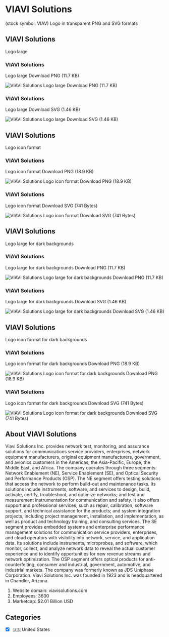 # VIAVI Solutions
 (stock symbol: VIAV) Logo in transparent PNG and SVG formats

## VIAVI Solutions
 Logo large

### VIAVI Solutions
 Logo large Download PNG (11.7 KB)

![VIAVI Solutions
 Logo large Download PNG (11.7 KB)](/img/orig/VIAV_BIG-99c4d939.png)

### VIAVI Solutions
 Logo large Download SVG (1.46 KB)

![VIAVI Solutions
 Logo large Download SVG (1.46 KB)](/img/orig/VIAV_BIG-73f0ca60.svg)

## VIAVI Solutions
 Logo icon format

### VIAVI Solutions
 Logo icon format Download PNG (18.9 KB)

![VIAVI Solutions
 Logo icon format Download PNG (18.9 KB)](/img/orig/VIAV-c8bb78a7.png)

### VIAVI Solutions
 Logo icon format Download SVG (741 Bytes)

![VIAVI Solutions
 Logo icon format Download SVG (741 Bytes)](/img/orig/VIAV-2e12056e.svg)

## VIAVI Solutions
 Logo large for dark backgrounds

### VIAVI Solutions
 Logo large for dark backgrounds Download PNG (11.7 KB)

![VIAVI Solutions
 Logo large for dark backgrounds Download PNG (11.7 KB)](/img/orig/VIAV_BIG.D-214d4520.png)

### VIAVI Solutions
 Logo large for dark backgrounds Download SVG (1.46 KB)

![VIAVI Solutions
 Logo large for dark backgrounds Download SVG (1.46 KB)](/img/orig/VIAV_BIG.D-e973444c.svg)

## VIAVI Solutions
 Logo icon format for dark backgrounds

### VIAVI Solutions
 Logo icon format for dark backgrounds Download PNG (18.9 KB)

![VIAVI Solutions
 Logo icon format for dark backgrounds Download PNG (18.9 KB)](/img/orig/VIAV.D-61ce19f5.png)

### VIAVI Solutions
 Logo icon format for dark backgrounds Download SVG (741 Bytes)

![VIAVI Solutions
 Logo icon format for dark backgrounds Download SVG (741 Bytes)](/img/orig/VIAV.D-f3958576.svg)

## About VIAVI Solutions


Viavi Solutions Inc. provides network test, monitoring, and assurance solutions for communications service providers, enterprises, network equipment manufacturers, original equipment manufacturers, government, and avionics customers in the Americas, the Asia-Pacific, Europe, the Middle East, and Africa. The company operates through three segments: Network Enablement (NE), Service Enablement (SE), and Optical Security and Performance Products (OSP). The NE segment offers testing solutions that access the network to perform build-out and maintenance tasks. Its solutions include instruments, software, and services to design, build, activate, certify, troubleshoot, and optimize networks; and test and measurement instrumentation for communication and safety. It also offers support and professional services, such as repair, calibration, software support, and technical assistance for the products; and system integration projects, including project management, installation, and implementation, as well as product and technology training, and consulting services. The SE segment provides embedded systems and enterprise performance management solutions for communication service providers, enterprises, and cloud operators with visibility into network, service, and application data. Its solutions include instruments, microprobes, and software, which monitor, collect, and analyze network data to reveal the actual customer experience and to identify opportunities for new revenue streams and network optimization. The OSP segment offers optical products for anti-counterfeiting, consumer and industrial, government, automotive, and industrial markets. The company was formerly known as JDS Uniphase Corporation. Viavi Solutions Inc. was founded in 1923 and is headquartered in Chandler, Arizona.

1. Website domain: viavisolutions.com
2. Employees: 3600
3. Marketcap: $2.01 Billion USD


## Categories
- [x] 🇺🇸 United States
